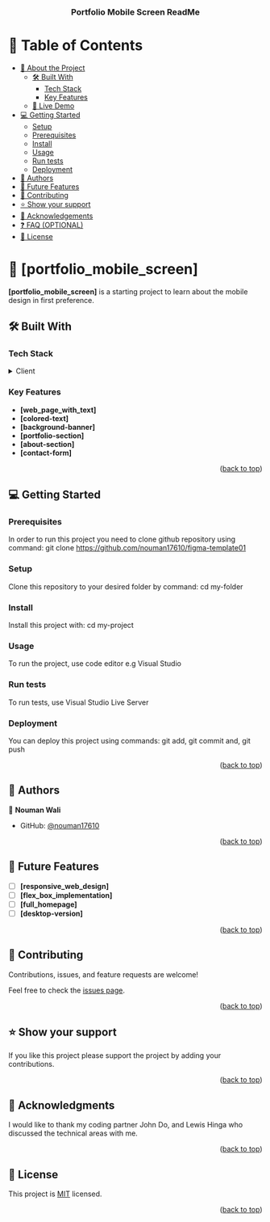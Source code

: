 <a name="readme-top"></a>

<!--
HOW TO USE:
This is an example of how you may give instructions on setting up your project locally.

Modify this file to match your project and remove sections that don't apply.

REQUIRED SECTIONS:
- Table of Contents
- About the Project
  - Built With
  - Live Demo
- Getting Started
- Authors
- Future Features
- Contributing
- Show your support
- Acknowledgements
- License

OPTIONAL SECTIONS:
- FAQ

After you're finished please remove all the comments and instructions!
-->

<div align="center">
  <!-- You are encouraged to replace this logo with your own! Otherwise you can also remove it. -->
  

  <h3><b>Portfolio Mobile Screen ReadMe</b></h3>

</div>

<!-- TABLE OF CONTENTS -->

# 📗 Table of Contents

- [📖 About the Project](#about-project)
  - [🛠 Built With](#built-with)
    - [Tech Stack](#tech-stack)
    - [Key Features](#key-features)
  - [🚀 Live Demo](#live-demo)
- [💻 Getting Started](#getting-started)
  - [Setup](#setup)
  - [Prerequisites](#prerequisites)
  - [Install](#install)
  - [Usage](#usage)
  - [Run tests](#run-tests)
  - [Deployment](#deployment)
- [👥 Authors](#authors)
- [🔭 Future Features](#future-features)
- [🤝 Contributing](#contributing)
- [⭐️ Show your support](#support)
- [🙏 Acknowledgements](#acknowledgements)
- [❓ FAQ (OPTIONAL)](#faq)
- [📝 License](#license)

<!-- PROJECT DESCRIPTION -->

# 📖 [portfolio_mobile_screen] <a name="about-project"></a>


**[portfolio_mobile_screen]** is a starting project to learn about the mobile design in first preference.

## 🛠 Built With <a name="built-with"></a>

### Tech Stack <a name="tech-stack"></a>


<details>
  <summary>Client</summary>
  <ul>
    <li>HTML</li>
    <li>CSS</li>
  </ul>
</details>

<!-- Features -->

### Key Features <a name="key-features"></a>


- **[web_page_with_text]**
- **[colored-text]**
- **[background-banner]**
- **[portfolio-section]**
- **[about-section]**
- **[contact-form]**


<p align="right">(<a href="#readme-top">back to top</a>)</p>

<!-- GETTING STARTED -->

## 💻 Getting Started <a name="getting-started"></a>


### Prerequisites

In order to run this project you need to clone github repository using command: git clone <https://github.com/nouman17610/figma-template01>

<!--
Example command:

```sh
 gem install rails
```
 -->

### Setup

Clone this repository to your desired folder by command: cd my-folder

<!--
Example commands:

```sh
  cd my-folder
  git clone git@github.com:myaccount/my-project.git
```
--->

### Install

Install this project with: cd my-project

<!--
Example command:

```sh
  cd my-project
  gem install
```
--->

### Usage

To run the project, use code editor e.g Visual Studio

<!--
Example command:

```sh
  rails server
```
--->

### Run tests

To run tests, use Visual Studio Live Server

<!--
Example command:

```sh
  bin/rails test test/models/article_test.rb
```
--->

### Deployment

You can deploy this project using commands:
git add,
git commit and,
git push

<!--
Example:

```sh

```
 -->

<p align="right">(<a href="#readme-top">back to top</a>)</p>

<!-- AUTHORS -->

## 👥 Authors <a name="authors"></a>


👤 **Nouman Wali**

- GitHub: [@nouman17610](https://github.com/nouman17610)

<p align="right">(<a href="#readme-top">back to top</a>)</p>

<!-- FUTURE FEATURES -->

## 🔭 Future Features <a name="future-features"></a>


- [ ] **[responsive_web_design]**
- [ ] **[flex_box_implementation]**
- [ ] **[full_homepage]**
- [ ] **[desktop-version]**

<p align="right">(<a href="#readme-top">back to top</a>)</p>

<!-- CONTRIBUTING -->

## 🤝 Contributing <a name="contributing"></a>

Contributions, issues, and feature requests are welcome!

Feel free to check the [issues page](https://github.com/nouman17610/figma-template01/issues).

<p align="right">(<a href="#readme-top">back to top</a>)</p>

<!-- SUPPORT -->

## ⭐️ Show your support <a name="support"></a>


If you like this project please support the project by adding your contributions.

<p align="right">(<a href="#readme-top">back to top</a>)</p>

<!-- ACKNOWLEDGEMENTS -->

## 🙏 Acknowledgments <a name="acknowledgements"></a>


I would like to thank my coding partner John Do, and Lewis Hinga who discussed the technical areas with me.

<p align="right">(<a href="#readme-top">back to top</a>)</p>

<!-- LICENSE -->

## 📝 License <a name="license"></a>

This project is [MIT](./LICENSE) licensed.

<p align="right">(<a href="#readme-top">back to top</a>)</p>